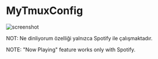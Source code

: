 # MyTmuxConfig


![screenshot](https://user-images.githubusercontent.com/66188085/83909127-e34ef600-a770-11ea-9bb0-1283abbfbb36.png)



NOT: Ne dinliyorum özelliği yalnızca Spotify ile çalışmaktadır.

NOTE: "Now Playing" feature works only with Spotify.
